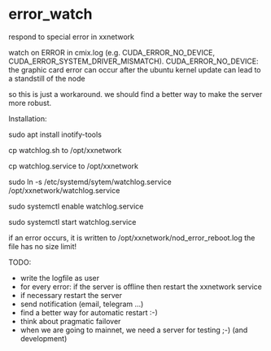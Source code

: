 # error_watch
respond to special error in xxnetwork

watch on ERROR in cmix.log (e.g. CUDA_ERROR_NO_DEVICE, CUDA_ERROR_SYSTEM_DRIVER_MISMATCH). 
CUDA_ERROR_NO_DEVICE: the graphic card error can occur after the ubuntu kernel update 
can lead to a standstill of the node

so this is just a workaround. we should find a better way to make the server more robust.

Installation:

sudo apt install inotify-tools

cp watchlog.sh to /opt/xxnetwork

cp watchlog.service to /opt/xxnetwork

sudo ln -s /etc/systemd/sytem/watchlog.service /opt/xxnetwork/watchlog.service

sudo systemctl enable watchlog.service

sudo systemctl start watchlog.service

if an error occurs, it is written to /opt/xxnetwork/nod_error_reboot.log
the file has no size limit!

TODO:
- write the logfile as user
- for every error: if the server is offline then restart the xxnetwork service
- if necessary restart the server
- send notification (email, telegram ...)
- find a better way for automatic restart :-)
- think about pragmatic failover
- when we are going to mainnet, we need a server for testing ;-) (and development)

 
